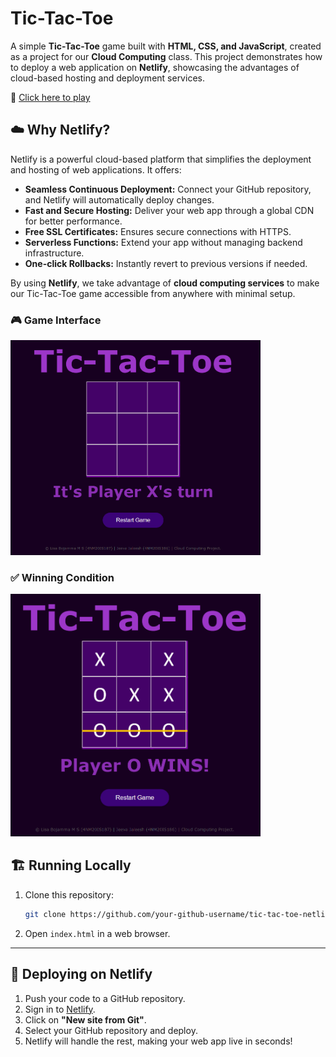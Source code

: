 # Tic-Tac-Toe 

A simple **Tic-Tac-Toe** game built with **HTML, CSS, and JavaScript**, created as a project for our **Cloud Computing** class. This project demonstrates how to deploy a web application on **Netlify**, showcasing the advantages of cloud-based hosting and deployment services.

🔗 [Click here to play](https://tictactoe-lisa-jeeva.netlify.app/)


## ☁️ Why Netlify?
Netlify is a powerful cloud-based platform that simplifies the deployment and hosting of web applications. It offers:

- **Seamless Continuous Deployment:** Connect your GitHub repository, and Netlify will automatically deploy changes.
- **Fast and Secure Hosting:** Deliver your web app through a global CDN for better performance.
- **Free SSL Certificates:** Ensures secure connections with HTTPS.
- **Serverless Functions:** Extend your app without managing backend infrastructure.
- **One-click Rollbacks:** Instantly revert to previous versions if needed.

By using **Netlify**, we take advantage of **cloud computing services** to make our Tic-Tac-Toe game accessible from anywhere with minimal setup.


### 🎮 Game Interface
<img src="images/game-ui.png" alt="Game UI" width="400px">

### ✅ Winning Condition
<img src="images/winning-strike.png" alt="Game UI" width="400px">


## 🏗️ Running Locally
1. Clone this repository:
   ```sh
   git clone https://github.com/your-github-username/tic-tac-toe-netlify.git
   ```
2. Open `index.html` in a web browser.

---

## 🚀 Deploying on Netlify
1. Push your code to a GitHub repository.
2. Sign in to [Netlify](https://www.netlify.com/).
3. Click on **"New site from Git"**.
4. Select your GitHub repository and deploy.
5. Netlify will handle the rest, making your web app live in seconds!










